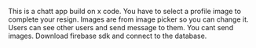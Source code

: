 This is a chatt app build on x code. 
You have to select a profile image to complete your resign. Images are from image picker so you can change it.
Users can see other users and send message to them. You cant send images.
Download firebase sdk and connect to the database.
